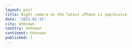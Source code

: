 ```yaml
---
layout: post
title: Night camera on the latest iPhone is impressive
date: "2021-02-15"
city: Unknown
country: Unknown
continent: Unknown
published: 1
---
```


